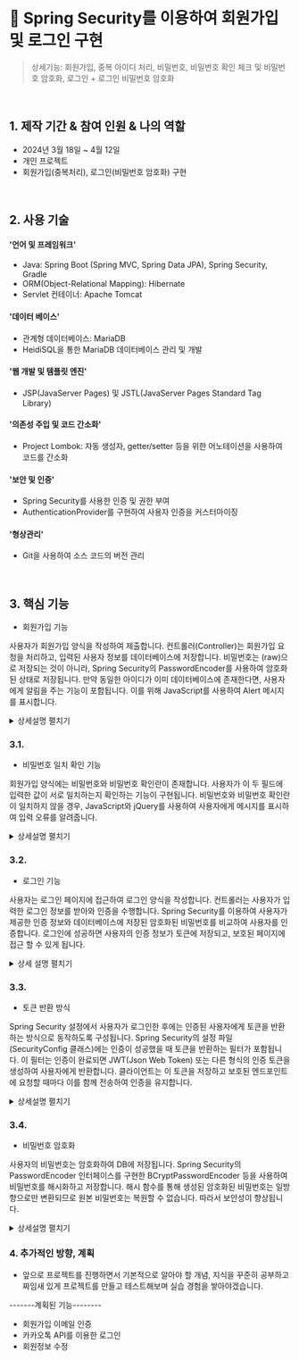 # :pushpin: Spring Security를 이용하여 회원가입 및 로그인 구현
> 상세기능: 회원가입, 중복 아이디 처리, 비밀번호, 비밀번호 확인 체크 및 비밀번호 암호화, 로그인 + 로그인 비밀번호 암호화

</br>

## 1. 제작 기간 & 참여 인원 & 나의 역할
  - 2024년 3월 18일 ~ 4월 12일
  - 개인 프로젝트
  - 회원가입(중복처리), 로그인(비밀번호 암호화) 구현

</br>

## 2. 사용 기술

#### '언어 및 프레임워크'
- Java: Spring Boot (Spring MVC, Spring Data JPA), Spring Security, Gradle
- ORM(Object-Relational Mapping): Hibernate
- Servlet 컨테이너: Apache Tomcat
 
#### '데이터 베이스'
- 관계형 데이터베이스: MariaDB
- HeidiSQL을 통한 MariaDB 데이터베이스 관리 및 개발

#### '웹 개발 및 템플릿 엔진'
- JSP(JavaServer Pages) 및 JSTL(JavaServer Pages Standard Tag Library)

#### '의존성 주입 및 코드 간소화'
- Project Lombok: 자동 생성자, getter/setter 등을 위한 어노테이션을 사용하여 코드를 간소화

#### '보안 및 인증'
- Spring Security를 사용한 인증 및 권한 부여
- AuthenticationProvider를 구현하여 사용자 인증을 커스터마이징

#### '형상관리'
- Git을 사용하여 소스 코드의 버전 관리 
</br>



## 3. 핵심 기능
- 회원가입 기능

사용자가 회원가입 양식을 작성하여 제출합니다.
컨트롤러(Controller)는 회원가입 요청을 처리하고, 입력된 사용자 정보를 데이터베이스에 저장합니다.
비밀번호는 (raw)으로 저장되는 것이 아니라, Spring Security의 PasswordEncoder를 사용하여 암호화된 상태로 저장됩니다.
만약 동일한 아이디가 이미 데이터베이스에 존재한다면, 사용자에게 알림을 주는 기능이 포함됩니다. 
이를 위해 JavaScript를 사용하여 Alert 메시지를 표시합니다.
<details>
  <summary>상세설명 펼치기</summary>
  
  ![home](https://github.com/donghunshin9379/hello-spring2/assets/139945914/3702abb1-f63d-4d9d-a911-a81a17fc2730)
  
  상단 이미지는 홈 화면 입니다. 홈화면에서 회원가입으로 이동합니다.

  ![signup](https://github.com/donghunshin9379/hello-spring2/assets/139945914/d2351628-730b-4dcc-a76c-f7ec40436bff)
  
  상단 이미지는 회원가입 화면(signUp.jsp)입니다. 회원가입을 위한 데이터 입력 후 요청이 들어오게 됩니다.
  
  아래 코드는 SignUpController 클래스 내부의 doSignUp 메소드 비즈니스 로직입니다.
  
  ```
  //회원가입 실행
@PostMapping("/doSignUp")
public String doSignUp(MemberDTO memberDTO, Model model) {
// 중복확인을 위해 아이디값 받아옴
String userId = memberDTO.getUserId();

// 가져온 아이디값 중복 확인
boolean result = signUpService.isUserIdExists(userId);
  
if (result == true) {
// 중복된 아이디가 있을 경우
model.addAttribute("errorMessage", "이미 사용 중인 아이디입니다. 다른 아이디를 선택해주세요.");
logger.info("@@@@@@@아이디 중복 {}", memberDTO.toString()); 
return "signUp"; // 다시 회원가입 페이지로 이동 (redirect:signUp)
	
} else {
signUpService.saveMember(memberDTO);
logger.info("doSignUp@@@@@@@{}", memberDTO.toString()); //@@@@@@@{} 중괄호 안에 뒷값이 표시됨
model.addAttribute("signUpSuccess", "회원가입이 완료 되었습니다.");
return "home";
}
}
```

위의 코드에서 중복되는 아이디가 없을 경우 signUpService.saveMember(memberDTO); 가 호출되며 home.jsp로 signUpSuccess 메세지가 전달됩니다.

다음은 signUpSerbice.saveMember 비즈니스 로직입니다.
아래 코드를 확인했을 때, 파라미터 값으로 받은 memberDTO의 비밀번호를 암호화 세팅시킨 이후
memberDataHandler.saveMemberEntity(memberDTO); 를 사용하여 memberDTO로 반환된 값을 기반으로 MemberEntity 객체를 생성합니다.
그리고 MemberEntity에 저장된 정보를 이용하여 새로운 memberDTO2를 반환하는데 이 객체에는 DB에 저장된 회원정보가 담겨 있습니다.
```
@Override
public MemberDTO saveMember(MemberDTO memberDTO) {
//비밀번호 암호화(passwordEncoder)
String encodedPassword = passwordEncoder.encode(memberDTO.getPassword());
String encodedPasswordCheck = passwordEncoder.encode(memberDTO.getPasswordCheck());

//memberDTO에서 가져온 비밀번호를 암호화된 비밀번호로 다시 설정
memberDTO.setPassword(encodedPassword);
memberDTO.setPasswordCheck(encodedPasswordCheck);

// dataHandler값을 받아서 entity에 넣음
MemberEntity memberEntity = memberDataHandler.saveMemberEntity(memberDTO);
MemberDTO memberDTO2 = new MemberDTO(memberEntity.getUserId(),
memberEntity.getPassword(), memberEntity.getPasswordCheck(),
memberEntity.getUserName(), memberEntity.getBirthday(),
memberEntity.getEmail(), memberEntity.getPhone(),
memberEntity.getAddress(), memberEntity.getGender(), memberEntity.getRole());
return memberDTO2;
}
```
더 상세하게 보면 SignUpService > MemberDataHandler > MemberDAO > MemberRepository  순으로 진행되는데, 순서대로 코드를 확인하면 
아래와 같은 순서로 진행됩니다.

MemberDataHandler 코드
```
public MemberEntity saveMemberEntity(MemberDTO memberDTO) {
MemberEntity memberEntity = new MemberEntity(memberDTO.getUserId(),
memberDTO.getPassword(), memberDTO.getPasswordCheck(),
memberDTO.getUserName(), memberDTO.getBirthday(),
memberDTO.getEmail(), memberDTO.getPhone(),
memberDTO.getAddress(), memberDTO.getGender(), memberDTO.getRole());
return memberDAO.saveMember(memberEntity);
}
```
MemberDAO 코드
```
@Override
public MemberEntity saveMember(MemberEntity memberEntity) {
  memberRepository.save(memberEntity);
  return memberEntity;
}
```

MemberRepository 인터페이스
```
//레포짓터리가 사용할 Entity, primary key
public interface MemberRepository extends JpaRepository<MemberEntity, String> {
}
```
위와 같은 방식으로
SignUpService는 MemberDataHandler를 호출하여 회원가입 프로세스를 시작하지만, 
동시에 MemberDataHandler는 SignUpService로부터 호출되어 회원가입 요청을 처리합니다. 
이렇게 각 계층은 서로의 메서드를 호출하고 서로의 기능을 사용하여 작업을 수행합니다.

이 과정은 중복되는 아이디가 없고, 비밀번호 확인이 일치하는 경우라고 가정했을 때 상황입니다. 

![signUpSuccess](https://github.com/donghunshin9379/hello-spring2/assets/139945914/fd2603ff-d9f3-4e91-9e10-840809c8e4a1)

최종적으로 회원가입이 완료됩니다.

하지만 만약 중복되는 아이디가 존재 하는 경우라면?
```
@PostMapping("/doSignUp")
public String doSignUp(MemberDTO memberDTO, Model model) {
// 중복확인을 위해 아이디값 받아옴
String userId = memberDTO.getUserId();

// 가져온 아이디값 중복 확인
boolean result = signUpService.isUserIdExists(userId);
  
if (result == true) {
// 중복된 아이디가 있을 경우
model.addAttribute("errorMessage", "이미 사용 중인 아이디입니다. 다른 아이디를 선택해주세요.");
logger.info("@@@@@@@아이디 중복 {}", memberDTO.toString()); 
return "signUp"; // 다시 회원가입 페이지로 이동 (redirect:signUp)
}
}
	
```
위와 같이 앞단(signUp.jsp)에서 입력된 아이디값을 기반으로 signUpService.isUserIdExists(userId); 가 호출되며 return된 값이
boolean 타입 result에 저장됩니다.

이때 isUserIdExists(userId);는 최종적으로 existsByUserId(String userId); 를 호출하여
중복 아이디 존재 여부에 따라 true/false를 반환합니다.
아래는 회원 가입 프로세스의 마지막 단계인 데이터베이스 조회 및 확인 작업을 처리하는 코드입니다.
```
public interface MemberRepository extends JpaRepository<MemberEntity, String> {

boolean existsByUserId(String userId);
}
```

중복된 아이디가 있는 경우 사용자 화면입니다.
![joongbok](https://github.com/donghunshin9379/hello-spring2/assets/139945914/4b755697-8188-4362-9222-bd24aa6e5826)

</details>

### 3.1. 
- 비밀번호 일치 확인 기능

회원가입 양식에는 비밀번호와 비밀번호 확인란이 존재합니다.
사용자가 이 두 필드에 입력한 값이 서로 일치하는지 확인하는 기능이 구현됩니다.
비밀번호와 비밀번호 확인란이 일치하지 않을 경우, JavaScript와 jQuery를 사용하여 사용자에게 메시지를 표시하여 입력 오류를 알려줍니다.
<details>
  <summary>상세설명 펼치기</summary>
  
  ![passwordCheck](https://github.com/donghunshin9379/hello-spring2/assets/139945914/d8e653e5-f431-4091-b55f-eb89958d338a)
  
  상단 이미지는 !비밀먼호.equals(비밀번호확인) 일 경우 때 화면입니다. 
  
  실행과정 설명
  사용자 회원가입 화면(signUp.jsp)에서 입력한 비밀번호 값과 비밀번호 확인 일치여부에 따라 달라지는 로직입니다.
  
  (설명을 위해 잘라온 코드입니다)
  ```
$(document).ready(function() {
// 비밀번호 확인
$("#passwordCheck").blur(function(){
if($("#passwordCheck").val() === $("#password").val()){
    $(".successPwChk").text("비밀번호가 일치합니다.").css("color", "green");
    $("#pwDoubleChk").val("true");
} else {
    $(".successPwChk").text("비밀번호가 일치하지 않습니다.").css("color", "red");
    $("#pwDoubleChk").val("false");
}
});
  ```
위와같이 비밀번호확인 값 입력후, 포커스를 벗어날 때(마우스 클릭 or 다음으로 넘어가는 상황) 실행되는데
이때 입력된 password값과 passwordCheck 값이 비교됩니다.
값이 일치하는 경우, 일치하지않는 경우 메세지가 css 컬러와 함께 설정됩니다.

![passwordCheck2](https://github.com/donghunshin9379/hello-spring2/assets/139945914/b8c63432-7f57-4475-b627-381047dab50a)
</details>

### 3.2. 
- 로그인 기능

사용자는 로그인 페이지에 접근하여 로그인 양식을 작성합니다.
컨트롤러는 사용자가 입력한 로그인 정보를 받아와 인증을 수행합니다.
Spring Security를 이용하여 사용자가 제공한 인증 정보와 데이터베이스에 저장된 암호화된 비밀번호를 비교하여 사용자를 인증합니다.
로그인에 성공하면 사용자의 인증 정보가 토큰에 저장되고, 보호된 페이지에 접근 할 수 있게 됩니다.
<details>
  <summary>상세 설명 펼치기</summary>
  아래 이미지는 로그인 사용자 화면입니다.
  
  ![login](https://github.com/donghunshin9379/hello-spring2/assets/139945914/e2f85ae6-7dba-4ce7-8f1c-b1664174fb33)

  상단 사용자 화면에서 아이디값과 비밀번호값을 입력한 후, Login 버튼을 누르면 아래의 SpringSeucirtyConfig 클래스를 통해
  로그인 절차가 진행됩니다.
  ```
//Security main
@Bean
public SecurityFilterChain filterChain(HttpSecurity http) throws Exception {

http
.csrf(AbstractHttpConfigurer::disable) //csrf 보안 관련 내용
.authorizeHttpRequests(authorizeRequest -> authorizeRequest // 권한 부여 
.requestMatchers("/css/**","/js/**","/img/**","/fonts/**","/","/login", "/join/**", "/home").permitAll()  //전체 권한 가능
.requestMatchers("/error/**").permitAll()       // 에러 권한
.anyRequest().permitAll() 
)
.formLogin((formLogin) ->
formLogin
.loginPage("/login") // 로그인 url
.usernameParameter("userId")
.passwordParameter("password")
.loginProcessingUrl("/auth")// 인증절차(로그인 처리) url
.defaultSuccessUrl("/loginSuccess",true) // 로그인 성공 url
)
.logout((logoutConfig) ->
logoutConfig.logoutSuccessUrl("/logoutGo") // 로그아웃 시 url
);
return http.build();
}
```

위의 코드에서 로그인 인증절차인 .loginProcessingUrl("/auth")가 호출되면 SpringSecurity에서 자동으로 UserDetailsService 인터페이스 IOC를 찾게 되는데
기존에 존재하는 UserDetailsService의 loadUserByUsername을 함수를 실행해도 무방했지만, 회원가입을 관장하는 MemberDTO 객체와 MemberEntity 객체 사용을 위해
커스터마이징 한 PrincipalDetailsService 입니다.
 
```
//SpringSecurity(/auth)에서 UserDetailsServic참조된 서비스를 자동으로 찾아 진행시킴
public class PrincipalDetailsService implements UserDetailsService {
@Autowired
private MemberRepository memberRepository;
private PasswordEncoder passwordEncoder;

@Override
public UserDetails loadUserByUsername(String userId) throws UsernameNotFoundException {
MemberEntity memberEntity = memberRepository.findByUserId(userId);

// 비밀번호 암호화(passwordEncoder)
// memberDTO에서 가져온 비밀번호를 암호화된 비밀번호로 다시 설정

MemberDTO member = new MemberDTO(memberEntity.getUserId(), passwordEncoder.encode(memberEntity.getPassword()),
passwordEncoder.encode(memberEntity.getPasswordCheck()), memberEntity.getUserName(), memberEntity.getBirthday(),
memberEntity.getEmail(), memberEntity.getPhone(), memberEntity.getAddress(), memberEntity.getGender(),
memberEntity.getRole());
if (member != null) {
	return new PrincipalDetails(member); // 권한을 부여함
}
return null;
}

}
```

위와 같이 MemberRepository를 사용하여 DB에서 사용자 정보를 조회 > 비밀번호 암호화(passwordEncoder) > loadUserByUsername 메소드로 가져온 사용자 정보를 기반으로
PrincipalDetails 객체가 반환(생성)됩니다. 동시에 Spring Security 내부에서 해당 객체의 사용자 정보를 기반으로 Authentication 객체가 만들어 집니다.
만들어진 Authentication 객체를 기반으로 AuthProvider 내의 Authentication authenticate을 실행합니다. 

</details>

### 3.3.
- 토큰 반환 방식

Spring Security 설정에서 사용자가 로그인한 후에는 인증된 사용자에게 토큰을 반환하는 방식으로 동작하도록 구성됩니다.
Spring Security의 설정 파일(SecurityConfig 클래스)에는 인증이 성공했을 때 토큰을 반환하는 필터가 포함됩니다.
이 필터는 인증이 완료되면 JWT(Json Web Token) 또는 다른 형식의 인증 토큰을 생성하여 사용자에게 반환합니다.
클라이언트는 이 토큰을 저장하고 보호된 엔드포인트에 요청할 때마다 이를 함께 전송하여 인증을 유지합니다.
<details>
  <summary>상세설명 펼치기</summary>
  아래 코드는 Authentication 객체를 통해 토큰을 return 하는 과정입니다.

```
@Component
public class AuthProvider implements AuthenticationProvider {
private static final Logger logger = LoggerFactory.getLogger(AuthProvider.class);

@Autowired
private SignUpService signUpService;

@Override
public Authentication authenticate(Authentication authentication) throws AuthenticationException {
String userId = (String) authentication.getPrincipal(); // 로그인 창에 입력한 userId
String password = (String) authentication.getCredentials(); // 로그인 창에 입력한 password

PasswordEncoder passwordEncoder = signUpService.passwordEncoder();
UsernamePasswordAuthenticationToken token;

MemberDTO memberDTO = signUpService.getMemberByUserId(userId);

if (memberDTO != null && passwordEncoder.matches(password, memberDTO.getPassword())) { 
List<GrantedAuthority> roles = new ArrayList<>();
roles.add(new SimpleGrantedAuthority("ROLE_USER")); // 권한 부여

logger.info("roles : {}", roles);
token = new UsernamePasswordAuthenticationToken(memberDTO.getUserId(), null, roles);
// 인증된 user 정보를 담아 SecurityContextHolder에 저장되는 token

logger.info("memberDTO 정보 : {} ", memberDTO.toString());
if (memberDTO.getUserId().equals("admin")) {
	roles.add(new SimpleGrantedAuthority("ROLE_ADMIN")); // 권한 부여
}
return token;
}
// if 반대 방향 던짐
throw new BadCredentialsException("No such user or wrong password.");
}

@Override
public boolean supports(Class<?> authentication) {
	return authentication.equals(UsernamePasswordAuthenticationToken.class);
}
}

```
위 코드와 같이 토큰이 return 되면 Spring Security는 로그인이 성공했음을 인식하고 .defaultSuccessUrl("/loginSuccess",true)에 지정했던
loginSuccess를 true로 설정하며 전달되며 로그인 처리가 완료됩니다.

로그인 성공 화면
![loginSuccess2](https://github.com/donghunshin9379/hello-spring2/assets/139945914/0a9850c2-8561-47e7-a869-74c902566315)

로그아웃은 Spring SecurityConfig의  .logout((logoutConfig)logoutConfig.logoutSuccessUrl("/logoutGo")을 통해 구현됩니다.

로그아웃 성공 화면
![logout](https://github.com/donghunshin9379/hello-spring2/assets/139945914/4e6d52c3-c061-4c28-976c-4460bca1f14e)

</details>
 
### 3.4. 
- 비밀번호 암호화
  
사용자의 비밀번호는 암호화하여 DB에 저장됩니다.
Spring Security의 PasswordEncoder 인터페이스를 구현한 BCryptPasswordEncoder 등을 사용하여 비밀번호를 해시화하고 저장합니다.
해시 함수를 통해 생성된 암호화된 비밀번호는 일방향으로만 변환되므로 원본 비밀번호는 복원할 수 없습니다. 따라서 보안성이 향상됩니다.
<details>
  <summary>상세설명 펼치기</summary>
  PasswordEncoder를 필요로 하는 계층에 다시 할당할 수 없도록 private final PasswordEncoder passwordEncoder; 선언 이후
  encode기능을 활용합니다. 예를 들어 회원가입 기능인 saveMember에서 적용시키면 아래와 같이 진행됩니다.

  ```
@Override
public MemberDTO saveMember(MemberDTO memberDTO) {
//비밀번호 암호화(passwordEncoder)
String encodedPassword = passwordEncoder.encode(memberDTO.getPassword());
String encodedPasswordCheck = passwordEncoder.encode(memberDTO.getPasswordCheck());
//memberDTO에서 가져온 비밀번호를 암호화된 비밀번호로 다시 설정
memberDTO.setPassword(encodedPassword);
memberDTO.setPasswordCheck(encodedPasswordCheck);

// dataHandler값을 받아서 entity에 넣음
MemberEntity memberEntity = memberDataHandler.saveMemberEntity(memberDTO);
MemberDTO memberDTO2 = new MemberDTO(memberEntity.getUserId(),
memberEntity.getPassword(), memberEntity.getPasswordCheck(),
memberEntity.getUserName(), memberEntity.getBirthday(),
memberEntity.getEmail(), memberEntity.getPhone(),
memberEntity.getAddress(), memberEntity.getGender(), memberEntity.getRole());
return memberDTO2;
	  }
```
암호화된 비밀번호 확인 시점
![passwordEncoder](https://github.com/donghunshin9379/hello-spring2/assets/139945914/c20b9a0a-dc64-4c29-9046-970bbddb1e26)
</details>

### 4. 추가적인 방향, 계획
- 앞으로 프로젝트를 진행하면서 기본적으로 알아야 할 개념, 지식을 꾸준히 공부하고 짜임새 있게 프로젝트를 만들고 테스트해보며 실습 경험을 쌓아야겠습니다.

-------계획된 기능--------
- 회원가입 이메일 인증
- 카카오톡 API를 이용한 로그인
- 회원정보 수정
